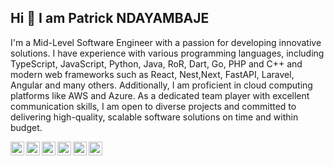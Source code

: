 <samp><h2>Hi 👋 I am Patrick NDAYAMBAJE</h2>
<p>I'm a Mid-Level Software Engineer with a passion for developing innovative solutions. I have experience with various programming languages, including TypeScript, JavaScript, Python, Java, RoR, Dart, Go, PHP and C++ and modern web frameworks such as React, Nest,Next, FastAPI, Laravel, Angular and many others. Additionally, I am proficient in cloud computing platforms like AWS and Azure. As a dedicated team player with excellent communication skills, I am open to diverse projects and committed to delivering high-quality, scalable software solutions on time and within budget.<p>
<!-- <p>For more information click  <a href="https://www.patrickndayambaje.me" target="_blank">here</a></p> -->
<!--<a href="https://github.com/patriicke" align="center"><img src="https://github-readme-stats.vercel.app/api/top-langs/?username=patriicke&langs_count=6&title_color=a855f7&text_color=ffffff&icon_color=ec4899&bg_color=0f172a&hide_border=true&locale=en&custom_title=Programming%20Languages&hide=php,html,Less,SCSS,CSS" alt="Mostly used programming languages" /></a> -->
<a target="_blank" href="mailto:patrickndayambaje4@gmail.com">
  <img align="left" alt="Gmail" width="22px" src="https://cdn.jsdelivr.net/npm/simple-icons@v3/icons/gmail.svg" />
</a>
<a target="_blank" href="https://www.linkedin.com/in/patriicke">
  <img align="left" alt="LinkdeIN" width="22px" src="https://cdn.jsdelivr.net/npm/simple-icons@v3/icons/linkedin.svg" />
</a>
<a target="_blank" href="https://api.whatsapp.com/send?phone=250790603658">
  <img align="left" alt="Whatsapp" width="22px" src="https://cdn.jsdelivr.net/npm/simple-icons@v3/icons/whatsapp.svg" />
</a>
<a target="_blank" href="https://www.instagram.com/patriicke/">
  <img align="left" alt="Instagram" width="22px" src="https://cdn.jsdelivr.net/npm/simple-icons@v3/icons/instagram.svg" />
</a>
<a target="_blank" href="https://www.facebook.com/profile.php?id=100076022093184">
  <img align="left" alt="Facebook" width="22px" src="https://cdn.jsdelivr.net/npm/simple-icons@v3/icons/facebook.svg" />
</a>
<a target="_blank" href="https://dev.to/patriicke">
  <img align="left" alt="Devto" width="22px" src="https://cdn.jsdelivr.net/npm/simple-icons@v3/icons/dev-dot-to.svg" />
</a>
<!-- <p><img align="left" src="https://github-readme-stats.vercel.app/api/top-langs?username=patriicke&show_icons=true&locale=en&layout=compact" alt="manzi-cedrick" /></p> -->
<!--
**patrick-n4/patrick-n4** is a ✨ _special_ ✨ repository because its `README.md` (this file) appears on your GitHub profile.
Here are some ideas to get you started:
- 🌱 I’m currently learning ...
- 👯 I’m looking to collaborate on ...
- 🤔 I’m looking for help with ...
- 💬 Ask me about ...
- 📫 How to reach me: ...
- 😄 Pronouns: ...
- ⚡ Fun fact: ...
-->

<!-- <a href="https://github.com/patriicke/patriicke">
<img align="center" src="https://github-readme-stats.vercel.app/api/top-langs/?username=patriicke&hide=html,blade,css,hack,scss,php&title_color=ffffff&text_color=c9cacc&icon_color=2bbc8a&bg_color=1d1f21&langs_count=5" /> -->

<!--
**patrick-n4/patrick-n4** is a ✨ _special_ ✨ repository because its `README.md` (this file) appears on your GitHub profile.

Here are some ideas to get you started:

- 🔭 I’m currently working on ...
- 🌱 I’m currently learning ...
- 👯 I’m looking to collaborate on ...
- 🤔 I’m looking for help with ...
- 💬 Ask me about ...
- 📫 How to reach me: ...
- 😄 Pronouns: ...
- ⚡ Fun fact: ...
-->
</samp>
